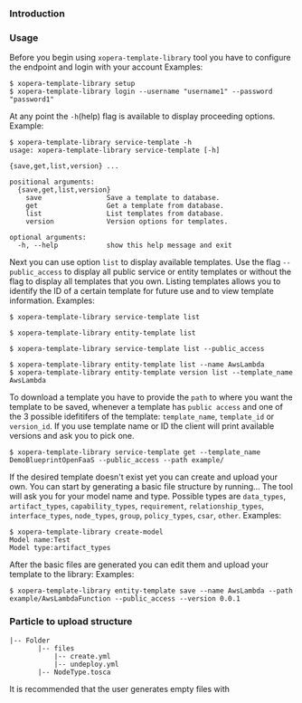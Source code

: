 ### Introduction

### Usage

Before you begin using `xopera-template-library` tool you have to configure the endpoint and login with your account
Examples:
```
$ xopera-template-library setup
$ xopera-template-library login --username "username1" --password "password1"
```
At any point the `-h`(help) flag is available to display proceeding options.
Example:

```
$ xopera-template-library service-template -h
usage: xopera-template-library service-template [-h]
                                                {save,get,list,version} ...

positional arguments:
  {save,get,list,version}
    save                Save a template to database.
    get                 Get a template from database.
    list                List templates from database.
    version             Version options for templates.

optional arguments:
  -h, --help            show this help message and exit
```

Next you can use option `list` to display available templates. Use the flag `--public_access` to display all public
service or entity templates or without the flag to display all templates that you own. 
Listing templates allows you to identify the ID of a certain template for future use and to view template information.
Examples:
```
$ xopera-template-library service-template list

$ xopera-template-library entity-template list

$ xopera-template-library service-template list --public_access

$ xopera-template-library entity-template list --name AwsLambda
$ xopera-template-library entity-template version list --template_name AwsLambda
```

To download a template you have to provide the `path` to where you want the template to be saved, whenever a template has
`public access` and one of the 3 possible idefitifers of the template: `template_name`, `template_id` or `version_id`. 
If you use template name or ID the client will print available versions and ask you to pick one.
```
$ xopera-template-library service-template get --template_name DemoBlueprintOpenFaaS --public_access --path example/
```


If the desired template doesn't exist yet you can create and upload your own. You can start by generating a basic file
structure by running...
The tool will ask you for your model name and type. Possible types are `data_types`, `artifact_types`,
 `capability_types`, `requirement`, `relationship_types`, `interface_types`, `node_types`, `group`, `policy_types`,
  `csar`, `other`.
Examples:
```
$ xopera-template-library create-model
Model name:Test
Model type:artifact_types

```
After the basic files are generated you can edit them and upload your template to the library:
Examples:

```
$ xopera-template-library entity-template save --name AwsLambda --path example/AwsLambdaFunction --public_access --version 0.0.1
```

### Particle to upload structure
 ```        
|-- Folder
        |-- files
            |-- create.yml
            |-- undeploy.yml
        |-- NodeType.tosca
```
It is recommended that the user generates empty files with 